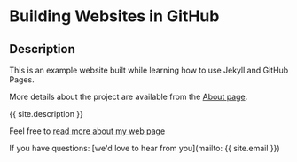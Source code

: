 # Building Websites in GitHub

## Description
This is an example website built while learning how to use Jekyll and GitHub Pages.

More details about the project are available from the [About page](about).

{{ site.description }}

Feel free to [read more about my web page](about/md)

If you have questions: [we'd love to hear from you](mailto: {{ site.email }})
